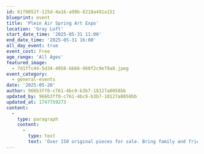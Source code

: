 ```yaml
---
id: 61f0852f-125d-4a16-a99b-8218a491a151
blueprint: event
title: 'Plein Air Spring Art Expo'
location: 'Gray Loft'
start_date_time: '2025-05-31 11:00'
end_date_time: '2025-05-31 16:00'
all_day_event: true
event_cost: Free
age_range: 'All Ages'
featured_image:
  - 7d1ffc44-5d34-4958-bb66-960f2c9e79a8.jpeg
event_category:
  - general-events
date: '2025-05-20'
author: 966b3ff0-c761-4bc9-b3b7-18127a0058bb
updated_by: 966b3ff0-c761-4bc9-b3b7-18127a0058bb
updated_at: 1747759273
content:
  -
    type: paragraph
    content:
      -
        type: text
        text: 'Over 150 original pieces for sale. Bring family and friends to experience this one day event!'
---
```

